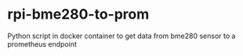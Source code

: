 # rpi-bme280-to-prom
Python script in docker container to get data from bme280 sensor to a prometheus endpoint
